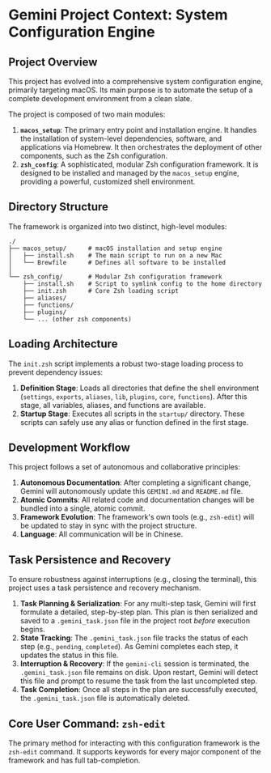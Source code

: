 # Gemini Project Context: System Configuration Engine

## Project Overview

This project has evolved into a comprehensive system configuration engine, primarily targeting macOS. Its main purpose is to automate the setup of a complete development environment from a clean slate.

The project is composed of two main modules:

1.  **`macos_setup`**: The primary entry point and installation engine. It handles the installation of system-level dependencies, software, and applications via Homebrew. It then orchestrates the deployment of other components, such as the Zsh configuration.
2.  **`zsh_config`**: A sophisticated, modular Zsh configuration framework. It is designed to be installed and managed by the `macos_setup` engine, providing a powerful, customized shell environment.

## Directory Structure

The framework is organized into two distinct, high-level modules:

```
./
├── macos_setup/      # macOS installation and setup engine
│   ├── install.sh    # The main script to run on a new Mac
│   └── Brewfile      # Defines all software to be installed
│
└── zsh_config/       # Modular Zsh configuration framework
    ├── install.sh    # Script to symlink config to the home directory
    ├── init.zsh      # Core Zsh loading script
    ├── aliases/
    ├── functions/
    ├── plugins/
    └── ... (other zsh components)
```

## Loading Architecture

The `init.zsh` script implements a robust two-stage loading process to prevent dependency issues:

1.  **Definition Stage**: Loads all directories that define the shell environment (`settings`, `exports`, `aliases`, `lib`, `plugins`, `core`, `functions`). After this stage, all variables, aliases, and functions are available.
2.  **Startup Stage**: Executes all scripts in the `startup/` directory. These scripts can safely use any alias or function defined in the first stage.

## Development Workflow

This project follows a set of autonomous and collaborative principles:

1.  **Autonomous Documentation**: After completing a significant change, Gemini will autonomously update this `GEMINI.md` and `README.md` file.
2.  **Atomic Commits**: All related code and documentation changes will be bundled into a single, atomic commit.
3.  **Framework Evolution**: The framework's own tools (e.g., `zsh-edit`) will be updated to stay in sync with the project structure.
4.  **Language**: All communication will be in Chinese.

## Task Persistence and Recovery

To ensure robustness against interruptions (e.g., closing the terminal), this project uses a task persistence and recovery mechanism.

1.  **Task Planning & Serialization**: For any multi-step task, Gemini will first formulate a detailed, step-by-step plan. This plan is then serialized and saved to a `.gemini_task.json` file in the project root *before* execution begins.
2.  **State Tracking**: The `.gemini_task.json` file tracks the status of each step (e.g., `pending`, `completed`). As Gemini completes each step, it updates the status in this file.
3.  **Interruption & Recovery**: If the `gemini-cli` session is terminated, the `.gemini_task.json` file remains on disk. Upon restart, Gemini will detect this file and prompt to resume the task from the last uncompleted step.
4.  **Task Completion**: Once all steps in the plan are successfully executed, the `.gemini_task.json` file is automatically deleted.

## Core User Command: `zsh-edit`

The primary method for interacting with this configuration framework is the `zsh-edit` command. It supports keywords for every major component of the framework and has full tab-completion.